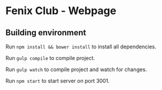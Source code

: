 # Fenix Club - Webpage

## Building environment
Run `npm install && bower install` to install all dependencies.

Run `gulp compile` to compile project.

Run `gulp watch` to compile project and watch for changes.

Run `npm start` to start server on port 3001.